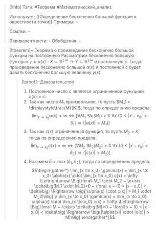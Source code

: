 > [!info]
> Тэги: #Теорема #Математический_анализ   
> 
> Использует: [[Определение бесконечно большой функции в окрестности точки]]
> Примеры: *-*
> 
> Ссылки: *-*
> 
> Эквивалентности: *-*
> Обобщения: *-*

> [!theorem]+ Теорема о произведение бесконечно большой функции на постоянную
> Рассмотрим бесконечно большую функцию $y=\alpha(x):X \subset \mathbb{R}^{\pm\infty}\rightarrow Y \subset \mathbb{R}^{\pm\infty}$ и постоянную $с$. Тогда произведение бесконечно большой $\alpha(x)$ и постоянной $с$ будет давать бесконечно большую величину $\gamma (x)$
> > [!proof]- Доказательство
> > 1. Постоянное число $c$ является ограниченной функцией $c(x) = c$. 
> > 2. Так как число $M_1$ произвольное, то пусть $M_1 = \displaystyle\frac{M}{K}$, тогда по определению предела:  $$\lim_{x \to x_0} \alpha(x) = \infty \Leftrightarrow \Big[\forall M_1 ~ \exists \delta_1\big(M_1)>0 ~ \forall x ~ (0 < |x - x_0| < \delta_1\big) \Rightarrow \big(|\alpha(x)| > M_1)\Big]$$
> > 3. Так как $c(x)$ ограниченная функция, то пусть $M_2 = K$, тогда по определению предела: $$\lim_{x \to x_0} c(x) = \infty \Leftrightarrow \Big[\forall M_2 ~ \exists \delta_2\big(M_2)>0 ~ \forall x ~ (0 < |x - x_0| < \delta_2\big) \Rightarrow \big(|c(x)| > M_2)\Big]$$
> > 4. Возьмем $\delta = \max(\delta_1, \delta_2)$, тогда по определению предела: $$\begin{gather*} \lim_{x \to x_0} \gamma(x) = \lim_{x \to x_0} \alpha(x) \cdot \lim_{x \to x_0} c(x) = \infty \Leftrightarrow \Big[\forall M_1 \cdot M_2 ~ \exists \delta\big(M_1 \cdot M_2)>0 ~ \forall x ~ (0 < |x - x_0| < \delta\big) \Rightarrow \big(|\alpha(x) \cdot c(x)| > M_1 \cdot M_2)\Big] \\ \lim_{x \to x_0} \gamma(x) = \lim_{x \to x_0} \alpha(x) \cdot \lim_{x \to x_0} c(x) = \infty \Leftrightarrow \Big[\forall M ~ \exists \delta\big(M)>0 ~ \forall x ~ (0 < |x - x_0| < \delta\big) \Rightarrow \big(|\alpha(x)| \cdot |c(x)| > M)\Big] \end{gather*}$$